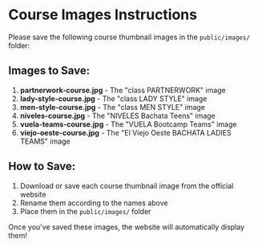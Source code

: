 # Course Images Instructions

Please save the following course thumbnail images in the `public/images/` folder:

## Images to Save:

1. **partnerwork-course.jpg** - The "class PARTNERWORK" image
2. **lady-style-course.jpg** - The "class LADY STYLE" image
3. **men-style-course.jpg** - The "class MEN STYLE" image
4. **niveles-course.jpg** - The "NIVELES Bachata Teens" image
5. **vuela-teams-course.jpg** - The "VUELA Bootcamp Teams" image
6. **viejo-oeste-course.jpg** - The "El Viejo Oeste BACHATA LADIES TEAMS" image

## How to Save:

1. Download or save each course thumbnail image from the official website
2. Rename them according to the names above
3. Place them in the `public/images/` folder

Once you've saved these images, the website will automatically display them!
